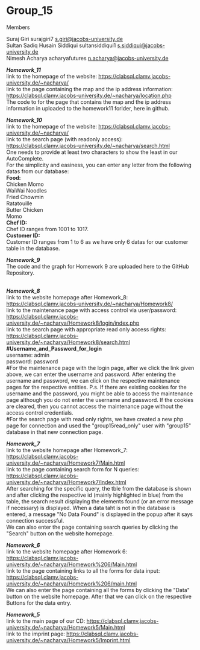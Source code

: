 # Group_15

Members

Suraj 	Giri	surajgiri7	s.giri@jacobs-university.de <br/>
Sultan Sadiq Husain	Siddiqui	sultansiddiqui1	s.siddiqui@jacobs-university.de <br/>
Nimesh 	Acharya	acharyafutures	n.acharya@jacobs-university.de <br/>

**_Homework_11_** <br />
link to the homepage of the website: https://clabsql.clamv.jacobs-university.de/~nacharya/ <br/>
link to the page containing the map and the ip address information: https://clabsql.clamv.jacobs-university.de/~nacharya/location.php <br />
The code to for the page that contains the map and the ip address information in uploaded to the homework11 forlder, here in github. <br />

**_Homework_10_** <br />
link to the homepage of the website: https://clabsql.clamv.jacobs-university.de/~nacharya/ <br/>
link to the search page (with readonly access): https://clabsql.clamv.jacobs-university.de/~nacharya/search.html <br/>
One needs to provide at least two characters to show the least in our AutoComplete. <br/>
For the simplicity and easiness, you can enter any letter from the following datas from our database: <br/>
**Food:** <br/>
Chicken Momo <br/>
WaiWai Noodles <br/>
Fried Chowmin <br/>
Ratatouille <br/>
Butter Chicken <br/>
Momo <br/>
**Chef ID:** <br/>
Chef ID ranges from 1001 to 1017. <br/>
**Customer ID:** <br/>
Customer ID ranges from 1 to 6 as we have only 6 datas for our customer table in the database. <br/>

**_Homework_9_** <br />
The code and the graph for Homework 9 are uploaded here to the GitHub Repository. <br/>
<br/>

**_Homework_8_** <br />
link to the website homepage after Homework_8: https://clabsql.clamv.jacobs-university.de/~nacharya/Homework8/ <br />
link to the maintenance page with access control via user/password: https://clabsql.clamv.jacobs-university.de/~nacharya/Homework8/login/index.php <br />
link to the search page with appropriate read only access rights: https://clabsql.clamv.jacobs-university.de/~nacharya/Homework8/search.html <br />
**#Username_and_Password_for_login** <br />
username: admin <br />
password: password <br />
#For the maintenance page with the login page, after we click the link given above, we can enter the username and password. After entering the username and password, we can click on the respective maintenance pages for the respective entities. P.s. If there are existing cookies for the username and the password, you might be able to access the maintenance page although you do not enter the username and password. If the cookies are cleared, then you cannot access the maintenance page without the access control credentials. <br/>
#For the search page with read only rights, we have created a new php page for connection and used the "group15read_only" user with "group15" database in that new connection page. <br />

**_Homework_7_** <br/>
link to the website homepage after Homework_7: https://clabsql.clamv.jacobs-university.de/~nacharya/Homework7/Main.html <br/>
link to the page containing search form for N queries: https://clabsql.clamv.jacobs-university.de/~nacharya/Homework7/index.html <br/>
After searching for the specific query, the tble from the database is shown and after clicking the respective id (mainly highlighted in blue) from the table, the search result displaying the elements found (or an error message if necessary) is displayed. When a data taht is not in the database is entered, a message "No Data Found" is displayed in the popup after it says connection successful. <br/>
We can also enter the page containing search queries by clicking the "Search" button on the website homepage. <br/>

**_Homework_6_** <br/>
link to the website homepage after Homework 6: https://clabsql.clamv.jacobs-university.de/~nacharya/Homework%206/Main.html <br/>
link to the page containing links to all the forms for data input: https://clabsql.clamv.jacobs-university.de/~nacharya/Homework%206/main.html <br/>
We can also enter the page containing all the forms by clicking the "Data" button on the website homepage. After that we can click on the respective Buttons for the data entry. <br/>

**_Homework_5_** <br/>
link to the main page of our CD: https://clabsql.clamv.jacobs-university.de/~nacharya/Homework5/Main.html <br/>
link to the imprint page: https://clabsql.clamv.jacobs-university.de/~nacharya/Homework5/Imprint.html <br/>
